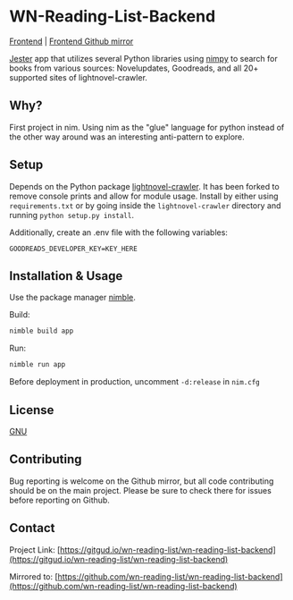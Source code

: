 # WN-Reading-List-Backend

[Frontend](https://gitgud.io/wn-reading-list/wn-reading-list-frontend/) | [Frontend Github mirror](https://github.com/wn-reading-list/wn-reading-list-frontend)

[Jester](https://github.com/dom96/jester) app that utilizes several Python libraries using [nimpy](https://github.com/yglukhov/nimpy) to search for books from various sources: Novelupdates, Goodreads, and all 20+ supported sites of lightnovel-crawler.

## Why?

First project in nim. Using nim as the "glue" language for python instead of the other way around was an interesting anti-pattern to explore.

## Setup

Depends on the Python package [lightnovel-crawler](https://github.com/drewbitt/lightnovel-crawler). It has been forked to remove console prints and allow for module usage. Install by either using `requirements.txt` or by going inside the `lightnovel-crawler` directory and running `python setup.py install`.

Additionally, create an .env file with the following variables:

```
GOODREADS_DEVELOPER_KEY=KEY_HERE
```

## Installation & Usage

Use the package manager [nimble](https://pip.pypa.io/en/stable/).

Build:

``` bash
nimble build app
```

Run:

```bash
nimble run app
```

Before deployment in production, uncomment `-d:release` in `nim.cfg`

## License

[GNU](LICENSE.md)

## Contributing

Bug reporting is welcome on the Github mirror, but all code contributing should be on the main project. Please be sure to check there for issues before reporting on Github.

## Contact

Project Link: [https://gitgud.io/wn-reading-list/wn-reading-list-backend](https://gitgud.io/wn-reading-list/wn-reading-list-backend)

Mirrored to: [https://github.com/wn-reading-list/wn-reading-list-backend](https://github.com/wn-reading-list/wn-reading-list-backend)
